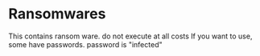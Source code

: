 # Ransomwares
This contains ransom ware. do not execute at all costs
If you want to use, some have passwords. password is "infected"
